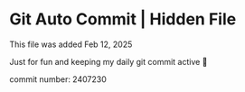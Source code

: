 # Git Auto Commit | Hidden File

This file was added Feb 12, 2025

Just for fun and keeping my daily git commit active 🤪

commit number: 2407230
